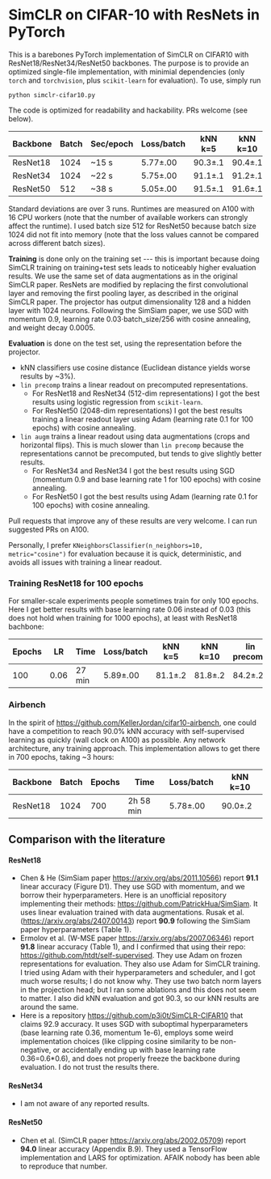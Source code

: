 # SimCLR on CIFAR-10 with ResNets in PyTorch

This is a barebones PyTorch implementation of SimCLR on CIFAR10 with ResNet18/ResNet34/ResNet50 backbones. The purpose is to provide an optimized single-file implementation, with minimial dependencies (only `torch` and `torchvision`, plus `scikit-learn` for evaluation). To use, simply run 
```
python simclr-cifar10.py
```
The code is optimized for readability and hackability. PRs welcome (see below).

|Backbone|Batch|Sec/epoch|Loss/batch|kNN k=5|kNN k=10|lin precomp|lin augm|
|--------|-----|----------|----|--------|-----------|-------|----|
|ResNet18|1024 |~15 s|5.77±.00|90.3±.1|90.4±.1|90.7±.1|90.9±.1|
|ResNet34|1024 |~22 s|5.75±.00|91.1±.1|91.2±.1|91.3±.1|91.8±.1|
|ResNet50|512  |~38 s|5.05±.00|91.5±.1|91.6±.1|93.0±.1|93.2±.1|

Standard deviations are over 3 runs. Runtimes are measured on A100 with 16 CPU workers (note that the number of available workers can strongly affect the runtime). I used batch size 512 for ResNet50 because batch size 1024 did not fit into memory (note that the loss values cannot be compared across different batch sizes).

**Training** is done only on the training set --- this is important because doing SimCLR training on training+test sets leads to noticeably higher evaluation results. We use the same set of data augmentations as in the original SimCLR paper. ResNets are modified by replacing the first convolutional layer and removing the first pooling layer, as described in the original SimCLR paper. The projector has output dimensionality 128 and a hidden layer with 1024 neurons. Following the SimSiam paper, we use SGD with momentum 0.9, learning rate 0.03⋅batch_size/256 with cosine annealing, and weight decay 0.0005.

**Evaluation** is done on the test set, using the representation before the projector.
* kNN classifiers use cosine distance (Euclidean distance yields worse results by ~3%).
* `lin precomp` trains a linear readout on precomputed representations.
  * For ResNet18 and ResNet34 (512-dim representations) I got the best results using logistic regression from `scikit-learn`.
  * For ResNet50 (2048-dim representations) I got the best results training a linear readout layer using Adam (learning rate 0.1 for 100 epochs) with cosine annealing. 
* `lin augm` trains a linear readout using data augmentations (crops and horizontal flips). This is much slower than `lin precomp` because the representations cannot be precomputed, but tends to give slightly better results.
  * For ResNet34 and ResNet34 I got the best results using SGD (momentum 0.9 and base learning rate 1 for 100 epochs) with cosine annealing.  
  * For ResNet50 I got the best results using Adam (learning rate 0.1 for 100 epochs) with cosine annealing.

Pull requests that improve any of these results are very welcome. I can run suggested PRs on A100.

Personally, I prefer `KNeighborsClassifier(n_neighbors=10, metric="cosine")` for evaluation because it is quick, deterministic, and avoids all issues with training a linear readout.

### Training ResNet18 for 100 epochs

For smaller-scale experiments people sometimes train for only 100 epochs. Here I get better results with base learning rate 0.06 instead of 0.03 (this does not hold when training for 1000 epochs), at least with ResNet18 bachbone:

|Epochs|LR|Time|Loss/batch|kNN k=5|kNN k=10|lin precomp|lin augm|
|--|----|----|----|--------|-----------|-------|----|
|100|0.06|27 min|5.89±.00|81.1±.2|81.8±.2|84.2±.2|83.3±.2|

### Airbench

In the spirit of https://github.com/KellerJordan/cifar10-airbench, one could have a competition to reach 90.0% kNN accuracy with self-supervised learning as quickly (wall clock on A100) as possible. Any network architecture, any training approach. This implementation allows to get there in 700 epochs, taking ~3 hours:

|Backbone|Batch|Epochs|Time|Loss/batch|kNN k=10|
|--------|-----|------|----|----|--------|
|ResNet18|1024 |700| 2h 58 min|5.78±.00|90.0±.2|

## Comparison with the literature

#### ResNet18

* Chen & He (SimSiam paper https://arxiv.org/abs/2011.10566) report **91.1** linear accuracy (Figure D1). They use SGD with momentum, and we borrow their hyperparameters. Here is an unofficial repository implementing their methods: https://github.com/PatrickHua/SimSiam. It uses linear evaluation trained with data augmentations. Rusak et al. (https://arxiv.org/abs/2407.00143) report **90.9** following the SimSiam paper hyperparameters (Table 1).
* Ermolov et al. (W-MSE paper https://arxiv.org/abs/2007.06346) report **91.8** linear accuracy (Table 1), and I confirmed that using their repo: https://github.com/htdt/self-supervised. They use Adam on frozen representations for evaluation. They also use Adam for SimCLR training. I tried using Adam with their hyperparameters and scheduler, and I got much worse results; I do not know why. They use two batch norm layers in the projection head; but I ran some ablations and this does not seem to matter. I also did kNN evaluation and got 90.3, so our kNN results are around the same.
* Here is a repository https://github.com/p3i0t/SimCLR-CIFAR10 that claims 92.9 accuracy. It uses SGD with suboptimal hyperparameters (base learning rate 0.36, momentum 1e-6), employs some weird implementation choices (like clipping cosine similarity to be non-negative, or accidentally ending up with base learning rate 0.36=0.6*0.6), and does not properly freeze the backbone during evaluation. I do not trust the results there.

#### ResNet34

* I am not aware of any reported results.

#### ResNet50

* Chen et al. (SimCLR paper https://arxiv.org/abs/2002.05709) report **94.0** linear accuracy (Appendix B.9). They used a TensorFlow implementation and LARS for optimization. AFAIK nobody has been able to reproduce that number.
